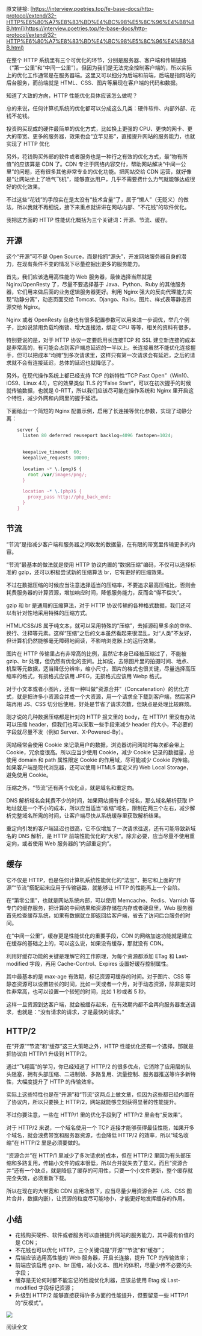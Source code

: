 原文链接: [https://interview.poetries.top/fe-base-docs/http-protocol/extend/32-HTTP%E6%80%A7%E8%83%BD%E4%BC%98%E5%8C%96%E4%B8%8B.html](https://interview.poetries.top/fe-base-docs/http-protocol/extend/32-HTTP%E6%80%A7%E8%83%BD%E4%BC%98%E5%8C%96%E4%B8%8B.html)

在整个 HTTP
系统里有三个可优化的环节，分别是服务器、客户端和传输链路（“第一公里”和“中间一公里”）。但因为我们是无法完全控制客户端的，所以实际上的优化工作通常是在服务器端。这里又可以细分为后端和前端，后端是指网站的后台服务，而前端就是
HTML、CSS、图片等展现在客户端的代码和数据。

知道了大致的方向，HTTP 性能优化具体应该怎么做呢？

总的来说，任何计算机系统的优化都可以分成这么几类：硬件软件、内部外部、花钱不花钱。

投资购买现成的硬件最简单的优化方式，比如换上更强的 CPU、更快的网卡、更大的带宽、更多的服务器，效果也会“立竿见影”，直接提升网站的服务能力，也就实现了
HTTP 优化

另外，花钱购买外部的软件或者服务也是一种行之有效的优化方式，最“物有所值”的应该算是 CDN 了。CDN
专注于网络内容交付，帮助网站解决“中间一公里”的问题，还有很多其他非常专业的优化功能。把网站交给 CDN
运营，就好像是“让网站坐上了喷气飞机”，能够直达用户，几乎不需要费什么力气就能够达成很好的优化效果。

不过这些“花钱”的手段实在是太没有“技术含量”了，属于“懒人”（无贬义）的做法，所以我就不再细说，接下来重点就讲讲在网站内部、“不花钱”的软件优化。

我把这方面的 HTTP 性能优化概括为三个关键词：开源、节流、缓存。

## 开源

这个“开源”可不是 Open Source，而是指抓“源头”，开发网站服务器自身的潜力，在现有条件不变的情况下尽量挖掘出更多的服务能力。

首先，我们应该选用高性能的 Web 服务器，最佳选择当然就是 Nginx/OpenResty 了，尽量不要选择基于 Java、Python、Ruby
的其他服务器，它们用来做后面的业务逻辑服务器更好。利用 Nginx 强大的反向代理能力实现“动静分离”，动态页面交给
Tomcat、Django、Rails，图片、样式表等静态资源交给 Nginx。

Nginx 或者 OpenResty 自身也有很多配置参数可以用来进一步调优，举几个例子，比如说禁用负载均衡锁、增大连接池，绑定 CPU
等等，相关的资料有很多。

特别要说的是，对于 HTTP 协议一定要启用长连接TCP 和 SSL
建立新连接的成本是非常高的，有可能会占到客户端总延迟的一半以上。长连接虽然不能优化连接握手，但可以把成本“均摊”到多次请求里，这样只有第一次请求会有延迟，之后的请求就不会有连接延迟，总体的延迟也就降低了。

另外，在现代操作系统上都已经支持 TCP 的新特性“TCP Fast Open”（Win10、iOS9、Linux 4.1），它的效果类似 TLS
的“False Start”，可以在初次握手的时候就传输数据，也就是 0-RTT，所以我们应该尽可能在操作系统和 Nginx
里开启这个特性，减少外网和内网里的握手延迟。

下面给出一个简短的 Nginx 配置示例，启用了长连接等优化参数，实现了动静分离：
```javascript
    server {
      listen 80 deferred reuseport backlog=4096 fastopen=1024; 
     
     
      keepalive_timeout  60;
      keepalive_requests 10000;
      
      location ~* \.(png)$ {
        root /var/images/png/;
      }
      
      location ~* \.(php)$ {
        proxy_pass http://php_back_end;
      }
    }
```

## 节流

“节流”是指减少客户端和服务器之间收发的数据量，在有限的带宽里传输更多的内容。

“节流”最基本的做法就是使用 HTTP 协议内置的“数据压缩”编码，不仅可以选择标准的 gzip，还可以积极尝试新的压缩算法 br，它有更好的压缩效果。

不过在数据压缩的时候应当注意选择适当的压缩率，不要追求最高压缩比，否则会耗费服务器的计算资源，增加响应时间，降低服务能力，反而会“得不偿失”。

gzip 和 br 是通用的压缩算法，对于 HTTP 协议传输的各种格式数据，我们还可以有针对性地采用特殊的压缩方式。

HTML/CSS/JS
属于纯文本，就可以采用特殊的“压缩”，去掉源码里多余的空格、换行、注释等元素。这样“压缩”之后的文本虽然看起来很混乱，对“人类”不友好，但计算机仍然能够毫无障碍地阅读，不影响浏览器上的运行效果。

图片在 HTTP 传输里占有非常高的比例，虽然它本身已经被压缩过了，不能被 gzip、br
处理，但仍然有优化的空间。比如说，去除图片里的拍摄时间、地点、机型等元数据，适当降低分辨率，缩小尺寸。图片的格式也很关键，尽量选择高压缩率的格式，有损格式应该用
JPEG，无损格式应该用 Webp 格式。

对于小文本或者小图片，还有一种叫做“资源合并”（Concatenation）的优化方式，就是把许多小资源合并成一个大资源，用一个请求全下载到客户端，然后客户端再用
JS、CSS 切分后使用，好处是节省了请求次数，但缺点是处理比较麻烦。

刚才说的几种数据压缩都是针对的 HTTP 报文里的 body，在 HTTP/1 里没有办法可以压缩 header，但我们也可以采取一些手段来减少
header 的大小，不必要的字段就尽量不发（例如 Server、X-Powered-By）。

网站经常会使用 Cookie 来记录用户的数据，浏览器访问网站时每次都会带上 Cookie，冗余度很高。所以应当少使用 Cookie，减少 Cookie
记录的数据量，总使用 domain 和 path 属性限定 Cookie 的作用域，尽可能减少 Cookie 的传输。如果客户端是现代浏览器，还可以使用
HTML5 里定义的 Web Local Storage，避免使用 Cookie。

压缩之外，“节流”还有两个优化点，就是域名和重定向。

DNS 解析域名会耗费不少的时间，如果网站拥有多个域名，那么域名解析获取 IP
地址就是一个不小的成本，所以应当适当“收缩”域名，限制在两三个左右，减少解析完整域名所需的时间，让客户端尽快从系统缓存里获取解析结果。

重定向引发的客户端延迟也很高，它不仅增加了一次请求往返，还有可能导致新域名的 DNS 解析，是 HTTP
前端性能优化的“大忌”。除非必要，应当尽量不使用重定向，或者使用 Web 服务器的“内部重定向”。

## 缓存

它不仅是 HTTP，也是任何计算机系统性能优化的“法宝”，把它和上面的“开源”“节流”搭配起来应用于传输链路，就能够让 HTTP 的性能再上一个台阶。

在“第零公里”，也就是网站系统内部，可以使用 Memcache、Redis、Varnish
等专门的缓存服务，把计算的中间结果和资源存储在内存或者硬盘里，Web 服务器首先检查缓存系统，如果有数据就立即返回给客户端，省去了访问后台服务的时间。

在“中间一公里”，缓存更是性能优化的重要手段，CDN 的网络加速功能就是建立在缓存的基础之上的，可以这么说，如果没有缓存，那就没有 CDN。

利用好缓存功能的关键是理解它的工作原理，为每个资源都添加 ETag 和 Last-modified 字段，再用 Cache-Control、Expires
设置好缓存控制属性。

其中最基本的是 max-age 有效期，标记资源可缓存的时间。对于图片、CSS
等静态资源可以设置较长的时间，比如一天或者一个月，对于动态资源，除非是实时性非常高，也可以设置一个较短的时间，比如 1 秒或者 5 秒。

这样一旦资源到达客户端，就会被缓存起来，在有效期内都不会再向服务器发送请求，也就是：“没有请求的请求，才是最快的请求。”

## HTTP/2

在“开源”“节流”和“缓存”这三大策略之外，HTTP 性能优化还有一个选择，那就是把协议由 HTTP/1 升级到 HTTP/2。

通过“飞翔篇”的学习，你已经知道了 HTTP/2
的很多优点，它消除了应用层的队头阻塞，拥有头部压缩、二进制帧、多路复用、流量控制、服务器推送等许多新特性，大幅度提升了 HTTP 的传输效率。

实际上这些特性也是在“开源”和“节流”这两点上做文章，但因为这些都已经内置在了协议内，所以只要换上 HTTP/2，网站就能够立刻获得显著的性能提升。

不过你要注意，一些在 HTTP/1 里的优化手段到了 HTTP/2 里会有“反效果”。

对于 HTTP/2 来说，一个域名使用一个 TCP 连接才能够获得最佳性能，如果开多个域名，就会浪费带宽和服务器资源，也会降低 HTTP/2
的效率，所以“域名收缩”在 HTTP/2 里是必须要做的。

“资源合并”在 HTTP/1 里减少了多次请求的成本，但在 HTTP/2
里因为有头部压缩和多路复用，传输小文件的成本很低，所以合并就失去了意义。而且“资源合并”还有一个缺点，就是降低了缓存的可用性，只要一个小文件更新，整个缓存就完全失效，必须重新下载。

所以在现在的大带宽和 CDN 应用场景下，应当尽量少用资源合并（JS、CSS 图片合并，数据内嵌），让资源的粒度尽可能地小，才能更好地发挥缓存的作用。

## 小结

  * 花钱购买硬件、软件或者服务可以直接提升网站的服务能力，其中最有价值的是 CDN；
  * 不花钱也可以优化 HTTP，三个关键词是“开源”“节流”和“缓存”；
  * 后端应该选用高性能的 Web 服务器，开启长连接，提升 TCP 的传输效率；
  * 前端应该启用 gzip、br 压缩，减小文本、图片的体积，尽量少传不必要的头字段；
  * 缓存是无论何时都不能忘记的性能优化利器，应该总使用 Etag 或 Last-modified 字段标记资源；
  * 升级到 HTTP/2 能够直接获得许多方面的性能提升，但要留意一些 HTTP/1 的“反模式”。

![](/images/s_poetries_work_gitee_2019_12_88.png)

阅读全文


